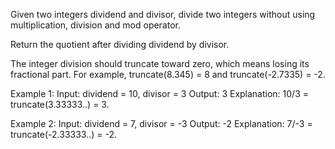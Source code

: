 Given two integers dividend and divisor, divide two integers without using multiplication, division and mod operator.

Return the quotient after dividing dividend by divisor.

The integer division should truncate toward zero, which means losing its fractional part. For example, truncate(8.345) = 8 and truncate(-2.7335) = -2.

Example 1:
Input: dividend = 10, divisor = 3
Output: 3
Explanation: 10/3 = truncate(3.33333..) = 3.

Example 2:
Input: dividend = 7, divisor = -3
Output: -2
Explanation: 7/-3 = truncate(-2.33333..) = -2.